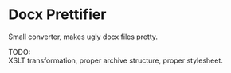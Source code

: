 # Docx Prettifier  
Small converter, makes ugly docx files pretty.  
  
TODO:  
XSLT transformation, proper archive structure, proper stylesheet. 
